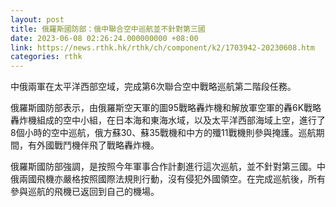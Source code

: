 ```yaml
---
layout: post
title: 俄羅斯國防部：俄中聯合空中巡航並不針對第三國
date: 2023-06-08 02:26:24.000000000 +08:00
link: https://news.rthk.hk/rthk/ch/component/k2/1703942-20230608.htm
categories: rthk
---
```


中俄兩軍在太平洋西部空域，完成第6次聯合空中戰略巡航第二階段任務。

俄羅斯國防部表示，由俄羅斯空天軍的圖95戰略轟炸機和解放軍空軍的轟6K戰略轟炸機組成的空中小組，在日本海和東海水域，以及太平洋西部海域上空，進行了8個小時的空中巡航，俄方蘇30、蘇35戰機和中方的殲11戰機則參與掩護。巡航期間，有外國戰鬥機伴飛了戰略轟炸機。

俄羅斯國防部強調，是按照今年軍事合作計劃進行這次巡航，並不針對第三國。中俄兩國飛機亦嚴格按照國際法規則行動，沒有侵犯外國領空。在完成巡航後，所有參與巡航的飛機已返回到自己的機場。
